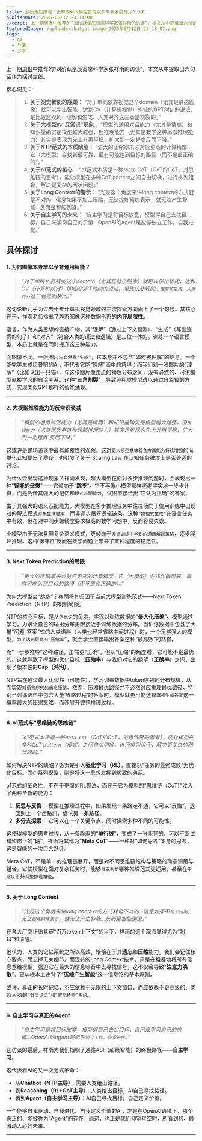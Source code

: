 ```yaml
---
title: 从压缩到推理：张祥雨对大模型智能以及未来发展的六个认知
publishDate: 2025-06-12 23:14:00
excerpt: 上一期周报中推荐的“对阶跃星辰首席科学家张祥雨的访谈”，本文从中提取出六句话作为探讨主线。
featuredImage: /uploads/chatgpt-image-2025年6月12日-23_18_07.png
tags:
  - AI
  - 与曦
  - 分享
---
```

上一期[周报](/posts/20250608225100-yx-nexus-004)中推荐的“对阶跃星辰首席科学家张祥雨的访谈”，本文从中提取出六句话作为探讨主线。

核心洞见：

> 1. **关于视觉智能的瓶颈：** “对于单纯依靠视觉这个domain（尤其是静态图像）就可以学出智能，达到CV（计算机视觉）领域的GPT时刻的说法，是比较悲观的...理解和生成、人类对齐这三者是割裂的。”
> 2. **关于大模型的“反常识”现象：** “模型的通用对话能力（尤其是情商）和知识量确实是模型越大越强，但推理能力（尤其是数学这种局部推理能力）其实是表现为先上升再平稳，扩大到一定程度反而下降。”
> 3. **关于NTP范式的本质缺陷：** “更大的压缩率未必对应更高的计算精度...它（大模型）会找到最可靠、最有可能达到目标的路径（而不是最正确的）。”
> 4. **关于o1范式的核心：** “o1范式本质是一种Meta CoT（CoT的CoT，对思维链的思考），能让模型在多种CoT pattern之间自由切换，进行排列组合，解决更复杂的网状问题。”
> 5. **关于Long Context的警示：** “光是这个角度来讲long context的方式就是不对的...信息如果不加工压缩，无法提炼精炼表示，就无法产生智能...反而是智能倒退。”
> 6. **关于自主学习的未来：** “自主学习是将目标放宽，模型得自己去找目标，自己来学习自己的价值...OpenAI的agent是能够独立工作，自我进化。”

## 具体探讨

#### **1. 为何图像本身难以孕育通用智能？**

> *“对于单纯依靠视觉这个domain（尤其是静态图像）就可以学出智能，达到CV（计算机视觉）领域的GPT时刻的说法，是比较悲观的...`理解和生成、人类对齐`这三者是割裂的。”*

这句论断几乎为过去十年计算机视觉领域的主流探索方向画上了一个句号。其核心在于，祥雨老师指出了静态图像这种数据形态的**内在局限性**。

语言，作为人类思想的直接产物，其“理解”（通过上下文预测）、“生成”（写出连贯的句子）和“对齐”（符合人类的语法和逻辑）是三位一体的。训练一个语言模型，本质上就是在同时提升这三种能力。

而图像不同。一张图片`由自然界"生成"`，它本身并不包含“如何被理解”的信息。一个能完美生成风景照的AI，不代表它能“理解”画中的意境；而我们对一张图片的“理解”（比如认出一只猫），与这张图片像素点的物理分布之间，没有必然的、可供模型直接学习的自洽关系。这种“**三角割裂**”，导致纯视觉模型难以通过自监督的方式，实现类似GPT那样的智能涌现。

- - -

#### **2. 大模型推理能力的反常识衰减**

> *“模型的通用对话能力（尤其是情商）和知识量确实是模型越大越强，但`推理能力`（尤其是数学这种局部推理能力）其实是表现为先上升再平稳，扩大到一定程度`反而下降。”*

这或许是整场访谈中最具颠覆性的观察。这对`更大模型意味着各方面能力持续增强`的简单化认知提出了质疑，也引发了关于 Scaling Law 在认知任务维度上是否普适的讨论。

为什么会出现这种现象？祥雨发现，超大模型在面对多步推理问题时，会表现出一种“**智能的傲慢**”——它倾向于“**跳步**”。它不再像小模型那样老老实实地一步步计算，而是凭借其强大的记忆和`模式匹配能力`，试图直接给出“它认为正确”的答案。

由于其强大的语义匹配能力，大模型在多步推理任务中往往倾向于使用训练中出现过的解法模式`直接生成答案`，而非逐步展开逻辑链条。这种`"捷径式生成"`在语言任务中有效，但在对中间步骤精度要求极高的数学问题中，反而容易失误。

小模型由于无法复用复杂语义模式，更倾向于`遵循训练中学到的通用解题策略`，逐步展开推理。这种‘保守性’反而在数学问题上带来了某种程度的稳定性。

- - -

#### **3. Next Token Prediction的局限**

> *“更大的压缩率未必对应更高的计算精度...它（大模型）会找到最可靠、最有可能达到目标的路径（而不是最正确的）。”*

为何大模型会“跳步”？祥雨将其归因于当前大模型训练范式——Next Token Prediction（NTP）的机制局限。

NTP的核心目标，是从`信息论`的角度，实现对训练数据的“**最大化压缩**”。模型通过学习，力求让自己的输出分布无限接近于训练数据的分布。当训练数据中包含了大量“问题-答案”式的人类语料（人类也经常省略中间过程）时，一个足够强大的模型，`为了达到更高的“压缩率”`，就会学会直接输出答案这种“最高效”的路径。

而“一步步推导”这种路径，虽然更“正确”，但从“压缩”的角度看，它可能不是最优的。这就导致了模型的优化目标（**压缩率**）与我们对它的期望（**正确率**）之间，出现了根本性的**Gap（鸿沟）**。

NTP旨在通过最大化似然（可能性），学习训练数据中token序列的分布规律，从而实现`对语言序列的信息压缩`。然而，压缩最优路径并不必然对应推理最优路径，特别当训练语料中包含大量‘省略过程’的答案时，模型就更可能选择`直接生成答案`这一概率最大的压缩策略，而非展开完整推理过程。

- - -

#### **4. o1范式与“思维链的思维链”**

> *“o1范式本质是一种`Meta CoT`（CoT的CoT，对思维链的思考），能让模型在多种CoT pattern（模式）之间自由切换，进行排列组合，解决更复杂的网状问题。”*

如何解决NTP的缺陷？答案是引入**强化学习（RL）**，直接以“任务的最终成败”为优化目标。而o1系列模型，则是将这一思想发挥到极致的典范。

o1范式的革命性，不在于更强的RL算法，而在于它为模型的“思维链（CoT）”注入了两种全新的能力：

1. **反思与反悔：** 模型在推理过程中，如果发现一条路走不通，它可以“反悔”，退回到上一个岔路口，尝试另一条路径。
2. **多分支探索：** 它可以在一个关键节点，同时探索多种不同的可能性。

这使得模型的思考过程，从一条脆弱的“**单行线**”，变成了一张坚韧的、可以不断试错和修正的“**网**”。祥雨将其称为“**Meta CoT**”——一种对“如何思考”本身的思考，这是智能的一次巨大跃迁。

Meta CoT，不是单一的推理链展开，而是对不同思维链结构与策略的动态调用与组合。它使模型在面对复杂任务时，能够`自主判断`哪种推理范式更适用，甚至在`中途反思`并`调整推理路径`。

- - -

#### 5. 关于 Long Context

> *“光是这个角度来讲long context的方式就是不对的...信息如果不`加工压缩`，无法`提炼精炼表示`，就无法产生智能...反而是智能倒退。”*

在各大厂商纷纷竞赛“百万token上下文”的当下，祥雨的这个观点显得尤为“刺耳”和清醒。

他认为，人类的记忆系统之所以高效，恰恰在于其**遗忘**和**压缩**能力。我们会记住核心要点，而忘掉无关细节。而现有的Long Context技术，只是在粗暴地将所有信息塞给模型，强迫它在巨大的信息噪音中去寻找信号，这不仅会导致“**注意力涣散**”，更从根本上违背了“**压缩产生智能**”这一信息论的基本原则。

或许，真正的长时记忆，不应依赖于无限的上下文窗口，而应依赖于更高级的、类似人脑的`“分层记忆”和“智能检索”系统`。

- - -

#### **6. 自主学习与真正的Agent**

> *“自主学习是将目标放宽，模型得自己去找目标，自己来学习自己的价值...OpenAI的agent是能够`独立工作，自我进化`。”*

在访谈的最后，祥雨为我们指明了通往ASI（超级智能）的终极路径——**自主学习**。

这代表着AI的又一次范式革命：

* 从**Chatbot（NTP主导）**：需要人类给出路径。
* 到**Reasoning（RL+CoT主导）**：人类给出目标，AI自己寻找路径。
* 再到**Agent（自主学习主导）**：AI自己寻找目标，自己定义价值。

一个能够自我驱动、自我进化、自我定义价值的AI，才是在OpenAI语境下，那个真正的、能被称为“Agent”的存在。而这，也正是我们仰望星空时，所看到的、最激动人心的未来。

- - -
